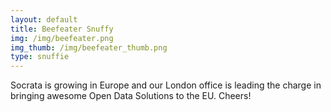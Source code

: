 ```yaml
---
layout: default
title: Beefeater Snuffy
img: /img/beefeater.png
img_thumb: /img/beefeater_thumb.png
type: snuffie
---
```


Socrata is growing in Europe and our London office is leading the charge in bringing awesome Open Data Solutions to the EU. Cheers!